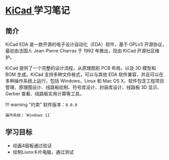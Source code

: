 # [KiCad ](https://gitee.com/kicad-eda)学习笔记

## 简介

KiCad EDA 是一款开源的电子设计自动化（EDA）软件，基于 GPLv3 开源协议，最初由法国人 Jean-Pierre Charras 于 1992 年推出，现由 KiCad 开源社区维护。

KiCad 提供了一个完整的设计流程，从原理图到 PCB 布局，以及 3D 模型和 BOM 生成。KiCad 支持多种文件格式，可以与其他 EDA 软件兼容，并且可以在多种操作系统上运行，包括 Windows，Linux 和 Mac OS X，软件包含工程项目管理、原理图设计、线路板绘制、符号库设计、封装库设计、线路板 3D 显示、Gerber 查看、线路板实用计算等工具。

!!! warning "约束"
    软件版本：`8.0.0`

    操作系统：`Windows 11`

## 学习目标

- 绘画4层板通过验证
- 绘制Liunx卡片电脑，通过测试

